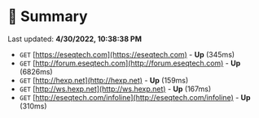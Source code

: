 # 📖 Summary
Last updated: **4/30/2022, 10:38:38 PM**

- `GET` [https://eseqtech.com](https://eseqtech.com) - **Up** (345ms)
- `GET` [http://forum.eseqtech.com](http://forum.eseqtech.com) - **Up** (6826ms)
- `GET` [http://hexp.net](http://hexp.net) - **Up** (159ms)
- `GET` [http://ws.hexp.net](http://ws.hexp.net) - **Up** (167ms)
- `GET` [http://eseqtech.com/infoline](http://eseqtech.com/infoline) - **Up** (310ms)
